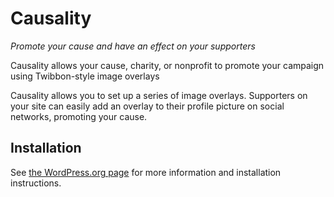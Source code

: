 # Causality
*Promote your cause and have an effect on your supporters*

Causality allows your cause, charity, or nonprofit to promote your campaign using Twibbon-style image overlays

Causality allows you to set up a series of image overlays. Supporters on your site can easily add an overlay to their profile
picture on social networks, promoting your cause.

## Installation
See [the WordPress.org page](https://wordpress.org/plugins/causality) for more information and installation instructions.